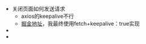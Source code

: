 - 关闭页面如何发送请求
	- axios的keepalive不行
	- [掘金地址](https://juejin.cn/post/7113192304482975780)，我最终使用fetch+keepalive：true实现
-
-